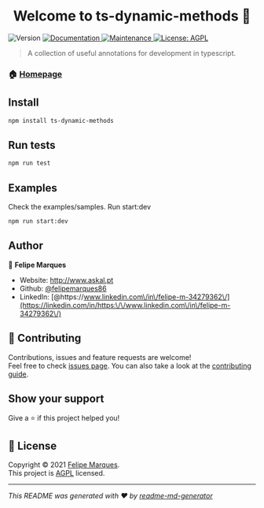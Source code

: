 <h1 align="center">Welcome to ts-dynamic-methods 👋</h1>
<p>
  <img alt="Version" src="https://img.shields.io/badge/version-0.0.4-blue.svg?cacheSeconds=2592000" />
  <a href="https://github.com/felipemarques86/ts-dynamic-methods#readme" target="_blank">
    <img alt="Documentation" src="https://img.shields.io/badge/documentation-yes-brightgreen.svg" />
  </a>
  <a href="https://github.com/felipemarques86/ts-dynamic-methods/graphs/commit-activity" target="_blank">
    <img alt="Maintenance" src="https://img.shields.io/badge/Maintained%3F-yes-green.svg" />
  </a>
  <a href="https://github.com/felipemarques86/ts-dynamic-methods/blob/master/LICENSE" target="_blank">
    <img alt="License: AGPL" src="https://img.shields.io/github/license/felipemarques86/ts-dynamic-methods" />
  </a>
</p>

> A collection of useful annotations for development in typescript.

### 🏠 [Homepage](https://github.com/felipemarques86/ts-dynamic-methods)

## Install

```sh
npm install ts-dynamic-methods
```

## Run tests

```sh
npm run test
```

## Examples
Check the examples/samples. Run start:dev 

```sh
npm run start:dev
```

## Author

👤 **Felipe Marques**

* Website: http://www.askal.pt
* Github: [@felipemarques86](https://github.com/felipemarques86)
* LinkedIn: [@https:\/\/www.linkedin.com\/in\/felipe-m-34279362\/](https://linkedin.com/in/https:\/\/www.linkedin.com\/in\/felipe-m-34279362\/)

## 🤝 Contributing

Contributions, issues and feature requests are welcome!<br />Feel free to check [issues page](https://github.com/felipemarques86/ts-dynamic-methods/issues). You can also take a look at the [contributing guide](https://github.com/felipemarques86/ts-dynamic-methods/blob/master/CONTRIBUTING.md).

## Show your support

Give a ⭐️ if this project helped you!

## 📝 License

Copyright © 2021 [Felipe Marques](https://github.com/felipemarques86).<br />
This project is [AGPL](https://github.com/felipemarques86/ts-dynamic-methods/blob/master/LICENSE) licensed.

***
_This README was generated with ❤️ by [readme-md-generator](https://github.com/kefranabg/readme-md-generator)_